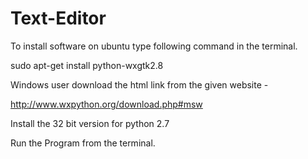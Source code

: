 # Text-Editor

To install software on ubuntu type following command in the terminal.

sudo apt-get install python-wxgtk2.8

Windows user download the html link from the given website -


http://www.wxpython.org/download.php#msw

Install the 32 bit version for python 2.7

Run the Program from the terminal.
